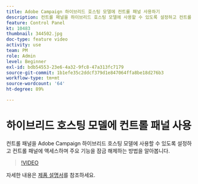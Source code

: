 ```yaml
---
title: Adobe Campaign 하이브리드 호스팅 모델에 컨트롤 패널 사용하기
description: 컨트롤 패널을 하이브리드 호스팅 모델에 사용할 수 있도록 설정하고 컨트롤 패널에 액세스하며 주요 기능을 잠금 해제하는 방법을 알아봅니다.
feature: Control Panel
kt: 10483
thumbnail: 344502.jpg
doc-type: feature video
activity: use
team: PM
role: Admin
level: Beginner
exl-id: bdb54553-23e6-4a32-9fc8-47a313fc7179
source-git-commit: 1b1efe35c2ddcf379d1e847064ffa8be18d276b3
workflow-type: tm+mt
source-wordcount: '64'
ht-degree: 89%

---
```


# 하이브리드 호스팅 모델에 컨트롤 패널 사용

컨트롤 패널을 Adobe Campaign 하이브리드 호스팅 모델에 사용할 수 있도록 설정하고 컨트롤 패널에 액세스하며 주요 기능을 잠금 해제하는 방법을 알아봅니다.

>[!VIDEO](https://video.tv.adobe.com/v/344502?quality=12&learn=0n)

자세한 내용은 [제품 설명서](https://experienceleague.adobe.com/docs/control-panel/using/performance-monitoring/external-accounts.html)를 참조하세요.
